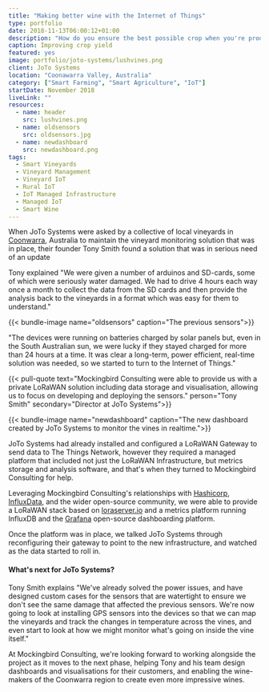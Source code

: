 ```yaml
---
title: "Making better wine with the Internet of Things"
type: portfolio
date: 2018-11-13T06:00:12+01:00
description: "How do you ensure the best possible crop when you're producing bottles of wine that sell for over £1,000?"
caption: Improving crop yield
featured: yes
image: portfolio/joto-systems/lushvines.png
client: JoTo Systems
location: "Coonawarra Valley, Australia"
category: ["Smart Farming", "Smart Agriculture", "IoT"]
startDate: November 2018
liveLink: "" 
resources: 
  - name: header
    src: lushvines.png
  - name: oldsensors
    src: oldsensors.jpg
  - name: newdashboard
    src: newdashboard.png
tags:
  - Smart Vineyards
  - Vineyard Management
  - Vineyard IoT
  - Rural IoT
  - IoT Managed Infrastructure
  - Managed IoT
  - Smart Wine
---
```

When JoTo Systems were asked by a collective of local vineyards in <a target="_blank" href="https://coonawarra.org/" title="The Coonwarra Wine Region">Coonwarra</a>, Australia to maintain the vineyard monitoring solution that was in place, their founder Tony Smith found a solution that was in serious need of an update

Tony explained "We were given a number of arduinos and SD-cards, some of which were seriously water damaged.  We had to drive 4 hours each way once a month to collect the data from the SD cards and then provide the analysis back to the vineyards in a format which was easy for them to understand."

{{< bundle-image name="oldsensors" caption="The previous sensors">}}

"The devices were running on batteries charged by solar panels but, even in the South Australian sun, we were lucky if they stayed charged for more than 24 hours at a time.  It was clear a long-term, power efficient, real-time solution was needed, so we started to turn to the Internet of Things."

{{< pull-quote text="Mockingbird Consulting were able to provide us with a private LoRaWAN solution including data storage and visualisation, allowing us to focus on developing and deploying the sensors." person="Tony Smith" secondary="Director at JoTo Systems">}}

{{< bundle-image name="newdashboard" caption="The new dashboard created by JoTo Systems to monitor the vines in realtime.">}}

JoTo Systems had already installed and configured a LoRaWAN Gateway to send data to The Things Network, however they required a managed platform that included not just the LoRaWAN Infrastructure, but metrics storage and analysis software, and that's when they turned to Mockingbird Consulting for help.

Leveraging Mockingbird Consulting's relationships with <a target="_blank" href="https://www.hashicorp.com/">Hashicorp</a>, <a target="_blank" href="https://www.influxdata.com/">InfluxData</a>, and the wider open-source community, we were able to provide a LoRaWAN stack based on <a target="_blank" href="https://www.loraserver.io">loraserver.io</a> and a metrics platform running InfluxDB and the <a target="_blank" href="https://www.grafana.com">Grafana</a> open-source dashboarding platform.

Once the platform was in place, we talked JoTo Systems through reconfiguring their gateway to point to the new infrastructure, and watched as the data started to roll in.</p>

#### What's next for JoTo Systems?

Tony Smith explains "We've already solved the power issues, and have designed custom cases for the sensors that are watertight to ensure we don't see the same damage that affected the previous sensors.  We're now going to look at installing GPS sensors into the devices so that we can map the vineyards and track the changes in temperature across the vines, and even start to look at how we might monitor what's going on inside the vine itself."

At Mockingbird Consulting, we're looking forward to working alongside the project as it moves to the next phase, helping Tony and his team design dashboards and visualisations for their customers, and enabling the wine-makers of the Coonwarra region to create even more impressive wines.
